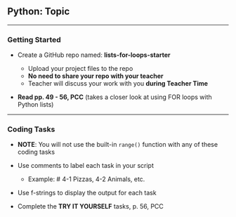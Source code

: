 ## Python: Topic
---
### Getting Started
  
- Create a GitHub repo named: **lists-for-loops-starter**
    - Upload your project files to the repo
    - **No need to share your repo with your teacher**
    - Teacher will discuss your work with you **during Teacher Time**

- **Read pp. 49 - 56, PCC** (takes a closer look at using FOR loops with Python lists)
---

### Coding Tasks

- **NOTE**: You will not use the built-in `range()` function with any of these coding tasks

- Use comments to label each task in your script
  - Example: # 4-1 Pizzas, 4-2 Animals, etc.
- Use f-strings to display the output for each task

- Complete the **TRY IT YOURSELF** tasks, p. 56, PCC
